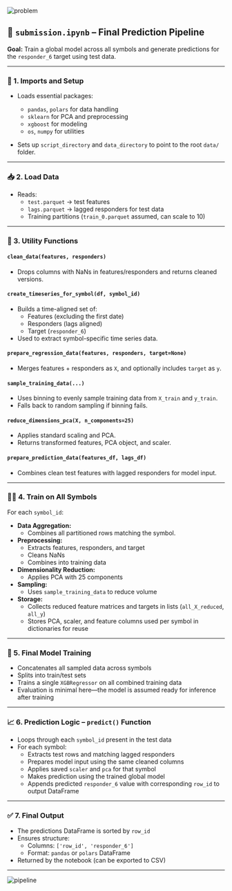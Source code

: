 
![problem](https://github.com/user-attachments/assets/8a5d2d12-9441-4cf7-8bf8-4ed3875c4acb)


## 📓 `submission.ipynb` – Final Prediction Pipeline

**Goal:** Train a global model across all symbols and generate predictions for the `responder_6` target using test data.

---

### 🧩 1. Imports and Setup

- Loads essential packages:
  - `pandas`, `polars` for data handling
  - `sklearn` for PCA and preprocessing
  - `xgboost` for modeling
  - `os`, `numpy` for utilities

- Sets up `script_directory` and `data_directory` to point to the root `data/` folder.

---

### 📥 2. Load Data

- Reads:
  - `test.parquet` → test features
  - `lags.parquet` → lagged responders for test data
  - Training partitions (`train_0.parquet` assumed, can scale to 10)

---

### 🧼 3. Utility Functions

#### `clean_data(features, responders)`
- Drops columns with NaNs in features/responders and returns cleaned versions.

#### `create_timeseries_for_symbol(df, symbol_id)`
- Builds a time-aligned set of:
  - Features (excluding the first date)
  - Responders (lags aligned)
  - Target (`responder_6`)
- Used to extract symbol-specific time series data.

#### `prepare_regression_data(features, responders, target=None)`
- Merges features + responders as `X`, and optionally includes `target` as `y`.

#### `sample_training_data(...)`
- Uses binning to evenly sample training data from `X_train` and `y_train`.
- Falls back to random sampling if binning fails.

#### `reduce_dimensions_pca(X, n_components=25)`
- Applies standard scaling and PCA.
- Returns transformed features, PCA object, and scaler.

#### `prepare_prediction_data(features_df, lags_df)`
- Combines clean test features with lagged responders for model input.

---

### 🏋️‍♂️ 4. Train on All Symbols

For each `symbol_id`:
- **Data Aggregation:**
  - Combines all partitioned rows matching the symbol.
- **Preprocessing:**
  - Extracts features, responders, and target
  - Cleans NaNs
  - Combines into training data
- **Dimensionality Reduction:**
  - Applies PCA with 25 components
- **Sampling:**
  - Uses `sample_training_data` to reduce volume
- **Storage:**
  - Collects reduced feature matrices and targets in lists (`all_X_reduced`, `all_y`)
  - Stores PCA, scaler, and feature columns used per symbol in dictionaries for reuse

---

### 🤖 5. Final Model Training

- Concatenates all sampled data across symbols
- Splits into train/test sets
- Trains a single `XGBRegressor` on all combined training data
- Evaluation is minimal here—the model is assumed ready for inference after training

---

### 📈 6. Prediction Logic – `predict()` Function

- Loops through each `symbol_id` present in the test data
- For each symbol:
  - Extracts test rows and matching lagged responders
  - Prepares model input using the same cleaned columns
  - Applies saved `scaler` and `pca` for that symbol
  - Makes prediction using the trained global model
  - Appends predicted `responder_6` value with corresponding `row_id` to output DataFrame

---

### ✅ 7. Final Output

- The predictions DataFrame is sorted by `row_id`
- Ensures structure:
  - Columns: `['row_id', 'responder_6']`
  - Format: `pandas` or `polars` DataFrame
- Returned by the notebook (can be exported to CSV)

---

![pipeline](https://github.com/user-attachments/assets/2b4a6fbd-16c0-46f3-b0ac-8e484441a261)
